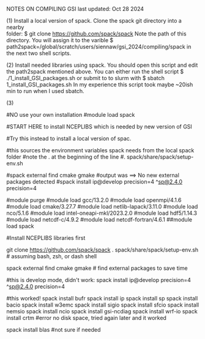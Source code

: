 
NOTES ON COMPILING GSI 
last updated: Oct 28 2024

(1) Install a local version of spack. Clone the spack git directory into a nearby  
    folder:
        $ git clone https://github.com/spack/spack
    Note the path of this directory. You will assign it to the varible 
        $ path2spack=/global/scratch/users/siennaw/gsi_2024/compiling/spack
    in the next two shell scripts. 

(2) Install needed libraries using spack. You should open this script and edit
    the path2spack mentioned above. 
    You can either run the shell script 
        $ ./1_install_GSI_packages.sh 
    or submit to to slurm with 
        $ sbatch 1_install_GSI_packages.sh
    In my experience this script took maybe ~20ish min to run when I used sbatch.

(3) 


#NO use your own installation
#module load spack

#START HERE to install NCEPLIBS which is needed by new version of GSI

#Try this instead to install a local version of spac. 




#this sources the environment variables spack needs from the local spack folder 
#note the . at the beginning of the line
#. spack/share/spack/setup-env.sh

#spack external find cmake gmake 
#output was ==> No new external packages detected
#spack install ip@develop precision=4 ^sp@2.4.0 precision=4

#module purge
#module load gcc/13.2.0
#module load openmpi/4.1.6
#module load cmake/3.27.7
#module load netlib-lapack/3.11.0
#module load nco/5.1.6
#module load intel-oneapi-mkl/2023.2.0
#module load hdf5/1.14.3
#module load netcdf-c/4.9.2
#module load netcdf-fortran/4.6.1
##module load spack

#Install NCEPLIBS libraries first


git clone https://github.com/spack/spack
. spack/share/spack/setup-env.sh # assuming bash, zsh, or dash shell

spack external find cmake gmake # find external packages to save time

#this is develop mode, didn't work: spack install ip@develop precision=4 ^sp@2.4.0 precision=4

#this worked!
spack install bufr
spack install ip
spack install sp
spack install bacio
spack install w3emc
spack install sigio
spack install sfcio
spack install nemsio
spack install ncio
spack install gsi-ncdiag
spack install wrf-io
spack install crtm #error no disk space, tried again later and it worked

spack install blas  #not sure if needed



